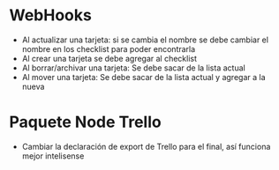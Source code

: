 # WebHooks
- Al actualizar una tarjeta: si se cambia el nombre se debe cambiar el nombre en los checklist para poder encontrarla
- Al crear una tarjeta se debe agregar al checklist
- Al borrar/archivar una tarjeta: Se debe sacar de la lista actual
- Al mover una tarjeta: Se debe sacar de la lista actual y agregar a la nueva


# Paquete Node Trello 
- Cambiar la declaración de export de Trello para el final, así funciona mejor intelisense